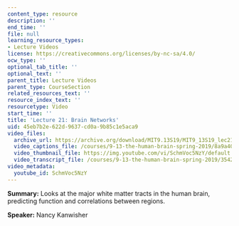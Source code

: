 ```yaml
---
content_type: resource
description: ''
end_time: ''
file: null
learning_resource_types:
- Lecture Videos
license: https://creativecommons.org/licenses/by-nc-sa/4.0/
ocw_type: ''
optional_tab_title: ''
optional_text: ''
parent_title: Lecture Videos
parent_type: CourseSection
related_resources_text: ''
resource_index_text: ''
resourcetype: Video
start_time: ''
title: 'Lecture 21: Brain Networks'
uid: 45eb7b2e-622d-9637-cd0a-9b85c1e5aca9
video_files:
  archive_url: https://archive.org/download/MIT9.13S19/MIT9_13S19_lec21_300k.mp4
  video_captions_file: /courses/9-13-the-human-brain-spring-2019/8a9a404d91d358a6a5c7adf54e74b6de_SchmVoc5NzY.vtt
  video_thumbnail_file: https://img.youtube.com/vi/SchmVoc5NzY/default.jpg
  video_transcript_file: /courses/9-13-the-human-brain-spring-2019/3542a711111b2ab16b2b709a954b7649_SchmVoc5NzY.pdf
video_metadata:
  youtube_id: SchmVoc5NzY
---
```


**Summary:** Looks at the major white matter tracts in the human brain, predicting function and correlations between regions.

**Speaker:** Nancy Kanwisher

